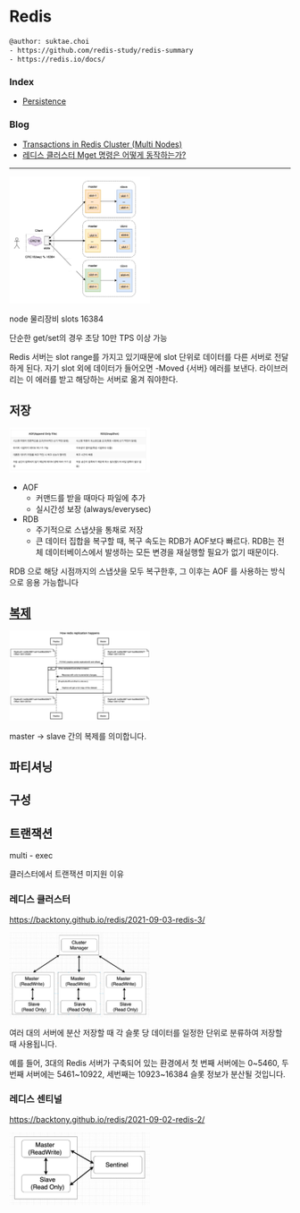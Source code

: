 # Redis

```
@author: suktae.choi
- https://github.com/redis-study/redis-summary
- https://redis.io/docs/
```

### Index

- [Persistence](persistence)

### Blog

- [Transactions in Redis Cluster (Multi Nodes)](https://sauravomar01.medium.com/transactions-in-redis-cluster-muti-nodes-721da4919f66)
- [레디스 클러스터 Mget 명령은 어떻게 동작하는가?](https://brunch.co.kr/@springboot/359)

***

<img src='2.png' width="50%">

node 물리장비
slots 16384

단순한 get/set의 경우 초당 10만 TPS 이상 가능

Redis 서버는 slot range를 가지고 있기때문에 slot 단위로 데이터를 다른 서버로 전달하게 된다.
자기 slot 외에 데이터가 들어오면 -Moved {서버} 에러를 보낸다. 라이브러리는 이 에러를 받고 해당하는 서버로 옮겨 줘야한다.

## 저장

<img src='1.png' width="50%">

- AOF
  - 커맨드를 받을 때마다 파일에 추가
  - 실시간성 보장 (always/everysec)
- RDB
  - 주기적으로 스냅샷을 통채로 저장
  - 큰 데이터 집합을 복구할 때, 복구 속도는 RDB가 AOF보다 빠르다. RDB는 전체 데이터베이스에서 발생하는 모든 변경을 재실행할 필요가 없기 때문이다.

RDB 으로 해당 시점까지의 스냅샷을 모두 복구한후, 그 이후는 AOF 를 사용하는 방식으로 응용 가능합니다

## [복제](https://buildatscale.tech/redis-replication/)

<img src='5.png' width="50%">

master -> slave 간의 복제를 의미합니다.

## 파티셔닝

## 구성

## 트랜잭션

multi - exec

클러스터에서 트랜잭션 미지원 이유

### 레디스 클러스터

https://backtony.github.io/redis/2021-09-03-redis-3/ 

<img src='3.png' width="50%">

여러 대의 서버에 분산 저장할 때 각 슬롯 당 데이터를 일정한 단위로 분류하여 저장할 때 사용됩니다. 

예를 들어, 3대의 Redis 서버가 구축되어 있는 환경에서 첫 번째 서버에는 0~5460, 두 번째 서버에는 5461~10922, 세번째는 10923~16384 슬롯 정보가 분산될 것입니다.

### 레디스 센티널

https://backtony.github.io/redis/2021-09-02-redis-2/

<img src='4.png' width="50%">